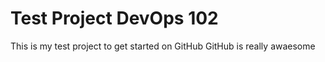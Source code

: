 # Test Project DevOps 102

This is my test project to get started on GitHub
GitHub is really awaesome
